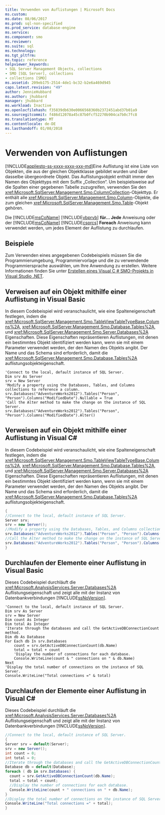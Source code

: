 ```yaml
---
title: Verwenden von Auflistungen | Microsoft Docs
ms.custom: 
ms.date: 08/06/2017
ms.prod: sql-non-specified
ms.prod_service: database-engine
ms.service: 
ms.component: smo
ms.reviewer: 
ms.suite: sql
ms.technology: 
ms.tgt_pltfrm: 
ms.topic: reference
helpviewer_keywords:
- SQL Server Management Objects, collections
- SMO [SQL Server], collections
- collections [SMO]
ms.assetid: 209eb175-2514-4de1-bc32-b2e6a469d945
caps.latest.revision: "49"
author: JennieHubbard
ms.author: jhubbard
manager: jhubbard
ms.workload: Inactive
ms.openlocfilehash: f35839db630e0066568360b2372451abd37b01a9
ms.sourcegitcommit: f486d12078a45c87b0fcf52270b904ca7b0c7fc8
ms.translationtype: MT
ms.contentlocale: de-DE
ms.lasthandoff: 01/08/2018
---
```

# <a name="using-collections"></a>Verwenden von Auflistungen
[!INCLUDE[appliesto-ss-xxxx-xxxx-xxx-md](../../../includes/appliesto-ss-xxxx-xxxx-xxx-md.md)]Eine Auflistung ist eine Liste von Objekten, die aus der gleichen Objektklasse gebildet wurden und über dasselbe übergeordnete Objekt. Das Auflistungsobjekt enthält immer den Namen des Objekttyps mit dem Suffix „Collection“. Um beispielsweise auf die Spalten einer gegebenen Tabelle zuzugreifen, verwenden Sie den <xref:Microsoft.SqlServer.Management.Smo.ColumnCollection>-Objekttyp. Er enthält alle <xref:Microsoft.SqlServer.Management.Smo.Column>-Objekte, die zum gleichen <xref:Microsoft.SqlServer.Management.Smo.Table>-Objekt gehören.  
  
 Die [!INCLUDE[msCoName](../../../includes/msconame-md.md)] [!INCLUDE[vbprvb](../../../includes/vbprvb-md.md)] **für... Jede** Anweisung oder der [!INCLUDE[msCoName](../../../includes/msconame-md.md)] [!INCLUDE[csprcs](../../../includes/csprcs-md.md)] **Foreach** Anweisung kann verwendet werden, um jedes Element der Auflistung zu durchlaufen.  
  
## <a name="examples"></a>Beispiele  
Zum Verwenden eines angegebenen Codebeispiels müssen Sie die Programmierumgebung, Programmiervorlage und die zu verwendende Programmiersprache auswählen, um Ihre Anwendung zu erstellen. Weitere Informationen finden Sie unter [Erstellen eines Visual C &#35; SMO-Projekts in Visual Studio .NET](../../../relational-databases/server-management-objects-smo/how-to-create-a-visual-csharp-smo-project-in-visual-studio-net.md).  
  
## <a name="referencing-an-object-by-using-a-collection-in-visual-basic"></a>Verweisen auf ein Objekt mithilfe einer Auflistung in Visual Basic  
 In diesem Codebeispiel wird veranschaulicht, wie eine Spalteneigenschaft festlegen, indem die <xref:Microsoft.SqlServer.Management.Smo.TableViewTableTypeBase.Columns%2A>, <xref:Microsoft.SqlServer.Management.Smo.Database.Tables%2A>, und <xref:Microsoft.SqlServer.Management.Smo.Server.Databases%2A> Eigenschaften. Diese Eigenschaften repräsentieren Auflistungen, mit denen ein bestimmtes Objekt identifiziert werden kann, wenn sie mit einem Parameter verwendet werden, der den Namen des Objekts angibt. Der Name und das Schema sind erforderlich, damit die <xref:Microsoft.SqlServer.Management.Smo.Database.Tables%2A> auflistungsobjekteigenschaft.  
  
```VBNET
'Connect to the local, default instance of SQL Server.
Dim srv As Server
srv = New Server
'Modify a property using the Databases, Tables, and Columns collections to reference a column.
srv.Databases("AdventureWorks2012").Tables("Person", "Person").Columns("ModifiedDate").Nullable = True
'Call the Alter method to make the change on the instance of SQL Server.
srv.Databases("AdventureWorks2012").Tables("Person", "Person").Columns("ModifiedDate").Alter()
```
  
## <a name="referencing-an-object-by-using-a-collection-in-visual-c"></a>Verweisen auf ein Objekt mithilfe einer Auflistung in Visual C#  
 In diesem Codebeispiel wird veranschaulicht, wie eine Spalteneigenschaft festlegen, indem die <xref:Microsoft.SqlServer.Management.Smo.TableViewTableTypeBase.Columns%2A>, <xref:Microsoft.SqlServer.Management.Smo.Database.Tables%2A>, und <xref:Microsoft.SqlServer.Management.Smo.Server.Databases%2A> Eigenschaften. Diese Eigenschaften repräsentieren Auflistungen, mit denen ein bestimmtes Objekt identifiziert werden kann, wenn sie mit einem Parameter verwendet werden, der den Namen des Objekts angibt. Der Name und das Schema sind erforderlich, damit die <xref:Microsoft.SqlServer.Management.Smo.Database.Tables%2A> auflistungsobjekteigenschaft.  
  
```csharp  
{   
//Connect to the local, default instance of SQL Server.   
Server srv;   
srv = new Server();   
//Modify a property using the Databases, Tables, and Columns collections to reference a column.   
srv.Databases("AdventureWorks2012").Tables("Person", "Person").Columns("LastName").Nullable = true;   
//Call the Alter method to make the change on the instance of SQL Server.   
srv.Databases("AdventureWorks2012").Tables("Person", "Person").Columns("LastName").Alter();   
}  
```  
  
## <a name="iterating-through-the-members-of-a-collection-in-visual-basic"></a>Durchlaufen der Elemente einer Auflistung in Visual Basic  
 Dieses Codebeispiel durchläuft die <xref:Microsoft.AnalysisServices.Server.Databases%2A> Auflistungseigenschaft und zeigt alle mit der Instanz von Datenbankverbindungen [!INCLUDE[ssNoVersion](../../../includes/ssnoversion-md.md)].  
  
```VBNET
'Connect to the local, default instance of SQL Server.
Dim srv As Server
srv = New Server
Dim count As Integer
Dim total As Integer
'Iterate through the databases and call the GetActiveDBConnectionCount method.
Dim db As Database
For Each db In srv.Databases
    count = srv.GetActiveDBConnectionCount(db.Name)
    total = total + count
    'Display the number of connections for each database.
    Console.WriteLine(count & " connections on " & db.Name)
Next
'Display the total number of connections on the instance of SQL Server.
Console.WriteLine("Total connections =" & total)
```
  
## <a name="iterating-through-the-members-of-a-collection-in-visual-c"></a>Durchlaufen der Elemente einer Auflistung in Visual C#  
 Dieses Codebeispiel durchläuft die <xref:Microsoft.AnalysisServices.Server.Databases%2A> Auflistungseigenschaft und zeigt alle mit der Instanz von Datenbankverbindungen [!INCLUDE[ssNoVersion](../../../includes/ssnoversion-md.md)].  
  
```csharp  
//Connect to the local, default instance of SQL Server.   
{   
Server srv = default(Server);   
srv = new Server();   
int count = 0;   
int total = 0;   
//Iterate through the databases and call the GetActiveDBConnectionCount method.   
Database db = default(Database);   
foreach ( db in srv.Databases) {   
  count = srv.GetActiveDBConnectionCount(db.Name);   
  total = total + count;   
  //Display the number of connections for each database.   
  Console.WriteLine(count + " connections on " + db.Name);   
}   
//Display the total number of connections on the instance of SQL Server.   
Console.WriteLine("Total connections =" + total);   
}   
```  
  
  
